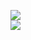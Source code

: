 [![](https://img.shields.io/badge/Made%20With-Github%20Spray-lightgrey.svg?style=for-the-badge&logo=github)](https://github.com/Annihil/github-spray#108)  
[![](https://i.imgur.com/2DrTn0Z.gif)](https://github.com/Annihil/github-spray)